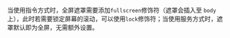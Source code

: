 当使用指令方式时，全屏遮罩需要添加`fullscreen`修饰符（遮罩会插入至 `body` 上），此时若需要锁定屏幕的滚动，可以使用`lock`修饰符；当使用服务方式时，遮罩默认即为全屏，无需额外设置。